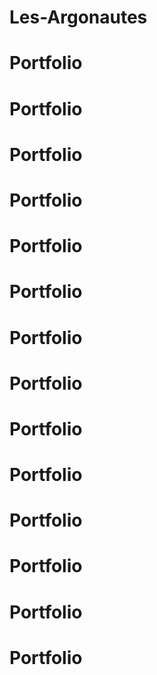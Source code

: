 # Les-Argonautes
# Portfolio
# Portfolio
# Portfolio
# Portfolio
# Portfolio
# Portfolio
# Portfolio
# Portfolio
# Portfolio
# Portfolio
# Portfolio
# Portfolio
# Portfolio
# Portfolio

